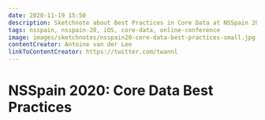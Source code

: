 ```yaml
---
date: 2020-11-19 15:50
description: Sketchnote about Best Practices in Core Data at NSSpain 2020
tags: nsspain, nsspain-20, iOS, core-data, online-conference
image: images/sketchnotes/nsspain20-core-data-best-practices-small.jpg
contentCreator: Antoine van der Lee
linkToContentCreator: https://twitter.com/twannl
---
```


# NSSpain 2020: Core Data Best Practices
